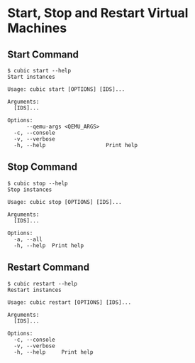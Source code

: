 # Start, Stop and Restart Virtual Machines

## Start Command
```
$ cubic start --help
Start instances

Usage: cubic start [OPTIONS] [IDS]...

Arguments:
  [IDS]...

Options:
      --qemu-args <QEMU_ARGS>
  -c, --console
  -v, --verbose
  -h, --help                   Print help
```

## Stop Command
```
$ cubic stop --help
Stop instances

Usage: cubic stop [OPTIONS] [IDS]...

Arguments:
  [IDS]...

Options:
  -a, --all
  -h, --help  Print help
```

## Restart Command
```
$ cubic restart --help
Restart instances

Usage: cubic restart [OPTIONS] [IDS]...

Arguments:
  [IDS]...

Options:
  -c, --console
  -v, --verbose
  -h, --help     Print help
```
